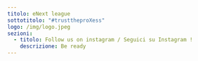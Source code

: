 ```yaml
---
titolo: eNext league
sottotitolo: "#trusttheproXess"
logo: /img/logo.jpeg
sezioni:
  - titolo: Follow us on instagram / Seguici su Instagram !
    descrizione: Be ready
---
```

